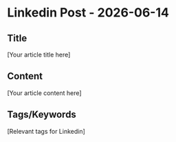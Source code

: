 # Linkedin Post - 2026-06-14

## Title
[Your article title here]

## Content
[Your article content here]

## Tags/Keywords
[Relevant tags for Linkedin]
